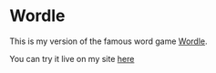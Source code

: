 # Wordle

This is my version of the famous word game [Wordle](https://www.nytimes.com/games/wordle/index.html).

You can try it live on my site [here](https://foadbotan.github.io/wordle)
